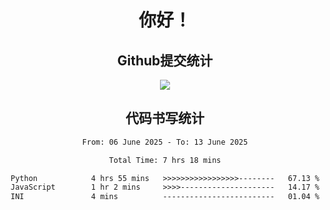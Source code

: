 <div align="center">
<h1>你好！</h1>

<h2>Github提交统计</h2>
<a href="https://github.com/ikun0014">
    <img src="https://github-readme-stats.vercel.app/api?username=ikun0014&include_all_commits=true&count_private=true&locale=cn&show_icons=true&bg_color=0,EC6C6C,FFD479,FFFC79,73FA79,73FDFF,D783FF"/>
  </a>
</div>

<div align="center">
<h2>代码书写统计</h2>
  
<!--START_SECTION:waka-->

```txt
From: 06 June 2025 - To: 13 June 2025

Total Time: 7 hrs 18 mins

Python            4 hrs 55 mins   >>>>>>>>>>>>>>>>>--------   67.13 %
JavaScript        1 hr 2 mins     >>>>---------------------   14.17 %
INI               4 mins          -------------------------   01.04 %
```

<!--END_SECTION:waka-->

</div>
